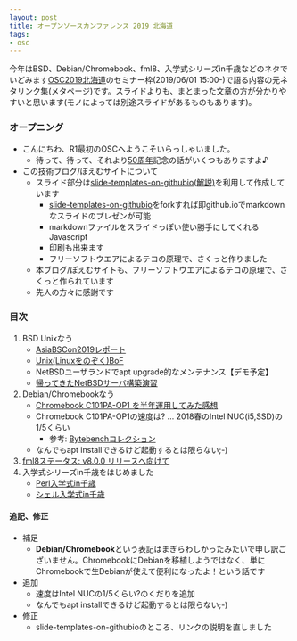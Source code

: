 ```yaml
---
layout: post
title: オープンソースカンファレンス 2019 北海道
tags:
- osc
---
```


今年はBSD、Debian/Chromebook、fml8、入学式シリーズin千歳などのネタでいどみます[OSC2019北海道](https://ospn.jp/osc2019-do/)のセミナー枠(2019/06/01 15:00-)で語る内容の元ネタリンク集(メタページ)です。スライドよりも、まとまった文章の方が分かりやすいと思います(モノによっては別途スライドがあるものもあります)。


### オープニング

- こんにちわ、R1最初のOSCへようこそいらっしゃいました。
    - 待って、待って、それより[50周年](https://technotes.fml.org/items/50th-annverary)記念の話がいくつもありますよ♪
- この技術ブログ/ぽえむサイトについて
    - スライド部分は[slide-templates-on-githubio](https://github.com/fmlorg/slide-templates-on-githubio)[(解説)](https://technotes.fml.org/items/github-io-template)を利用して作成しています
        - [slide-templates-on-githubio](https://github.com/fmlorg/slide-templates-on-githubio)をforkすれば即github.ioでmarkdownなスライドのプレゼンが可能
        - markdownファイルをスライドっぽい使い勝手にしてくれるJavascript
        - 印刷も出来ます
        - フリーソフトウエアによるテコの原理で、さくっと作りました
    - 本ブログ/ぽえむサイトも、フリーソフトウエアによるテコの原理で、さくっと作られています
    - 先人の方々に感謝です


### 目次

1. BSD Unixなう
    - [AsiaBSCon2019レポート](https://technotes.fml.org/items/asiabsdcon2019-report)
    - [Unix(Linuxをのぞく)BoF](https://mtug.connpass.com/event/128935/)
    - NetBSDユーザランドでapt upgrade的なメンテナンス【デモ予定】
    - [帰ってきたNetBSDサーバ構築演習](https://technotes.fml.org/items/netbsd-install-exercise)
1. Debian/Chromebookなう
    - [Chromebook C101PA-OP1 を半年運用してみた感想](https://technotes.fml.org/items/chromebook-C101PA-OP1)
    - Chromebook C101PA-OP1の速度は? ... 2018春のIntel NUC(i5,SSD)の1/5くらい
        - 参考: [Bytebenchコレクション](https://technotes.fml.org/items/unixbench)
    - なんでもapt installできるけど起動するとは限らない;-)
1. [fml8ステータス: v8.0.0 リリースへ向けて](https://technotes.fml.org/items/fml8-status)
1. 入学式シリーズin千歳をはじめました
    - [Perl入学式in千歳](https://technotes.fml.org/items/perl-entrance-chitose)
    - [シェル入学式in千歳](https://technotes.fml.org/items/shell-entrance-chitose)


#### 追記、修正

- 補足
    - **Debian/Chromebook**という表記はまぎらわしかったみたいで申し訳ございません。ChromebookにDebianを移植しようではなく、単にChromebookで生Debianが使えて便利になったよ！という話です
- 追加
    - 速度はIntel NUCの1/5くらい?のくだりを追加
    - なんでもapt installできるけど起動するとは限らない;-)
- 修正
    - slide-templates-on-githubioのところ、リンクの説明を直しました
